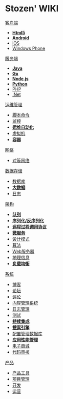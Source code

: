 # Stozen' WIKI

[客户端]()

 * [<span class="fa fa-html5" aria-hidden="true"></span> **Html5**](/client/html5/overview.md)
 * [<span class="fa fa-android" aria-hidden="true"></span> **Android**](/client/android/overview.md)
 * [<span class="fa fa-apple" aria-hidden="true"></span> iOS](/client/ios/overview.md)
 * [<span class="fa fa-windows" aria-hidden="true"></span> Windows Phone](/client/wp/overview.md)

[服务端]()

 * [**Java**](/java/overview.md)
 * [**Go**](/go/overview.md)
 * [**Node.js**](/nodejs/overview.md)
 * [**Python**](/python/overview.md)
 * [PHP](/php/overview.md)
 * [.Net](/dotnet/overview.md)


[运维管理]()

  * [脚本命令](/shell/overview.md)
  * [监控](/monitor/overview.md)
  * [**运维自动化**](/auto-ops/overview.md)
  * [虚拟机](/vm/overview.md)
  * [**容器**](/container/overview.md)

[网络]()

  * [对等网络](/networking/p2p/overview.md)
  
[数据存储]()

  * [数据库](/data/database/overview.md)
  * [**大数据**](/data/bigdata/overview.md)
  * [日志](/data/log-analytics/overview.md)
  
[架构]()

  * [**队列**](/architecture/queue/overview.md)
  * [**序列化/反序列化**](/architecture/serialization.md)
  * [**远程过程调用协议**](/architecture/rpc/overview.md)
  * [**微服务**](/architecture/microservice/overview.md)
  * [设计模式](/architecture/pattern/overview.md)
  * [算法](/architecture/algorithm/overview.md)
  * [Web服务器](/architecture/webserver.md)
  * [地理信息](/architecture/location/overview.md)
  * [**负载均衡**](/architecture/load-balance/overview.md)

[系统]()

  * [博客](/system/blog.md)
  * [论坛](/system/bbs.md)
  * [评论](/system/comment.md)
  * [内容管理系统](/system/cms.md)
  * [日志管理](/system/logging-management.md)
  * [测试](/system/testing.md)
  * [**持续集成**](/system/continuous-integration.md)
  * [**搜索引擎**](/system/search-engine.md)
  * [配置管理数据库](/system/cmdb.md)
  * [**应用性能管理**](/system/apm.md)
  * [电子商城](/system/emall.md)
  * [代码审核](/system/codereview.md)

[产品]()

  * [产品工具](/product/tool/overview.md)
  * [项目管理](/product/project/overview.md)
  * [开发](/product/dev/overview.md)
  * [运营](/product/operation/overview.md)
